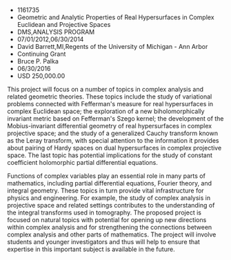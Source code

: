
* 1161735
* Geometric and Analytic Properties of Real Hypersurfaces in Complex Euclidean and Projective Spaces
* DMS,ANALYSIS PROGRAM
* 07/01/2012,06/30/2014
* David Barrett,MI,Regents of the University of Michigan - Ann Arbor
* Continuing Grant
* Bruce P. Palka
* 06/30/2016
* USD 250,000.00

This project will focus on a number of topics in complex analysis and related
geometric theories. These topics include the study of variational problems
connected with Fefferman's measure for real hypersurfaces in complex Euclidean
space; the exploration of a new biholomorphically invariant metric based on
Fefferman's Szego kernel; the development of the Mobius-invariant differential
geometry of real hypersurfaces in complex projective space; and the study of a
generalized Cauchy transform known as the Leray transform, with special
attention to the information it provides about pairing of Hardy spaces on dual
hypersurfaces in complex projective space. The last topic has potential
implications for the study of constant coefficient holomorphic partial
differential equations.

Functions of complex variables play an essential role in many parts of
mathematics, including partial differential equations, Fourier theory, and
integral geometry. These topics in turn provide vital infrastructure for physics
and engineering. For example, the study of complex analysis in projective space
and related settings contributes to the understanding of the integral transforms
used in tomography. The proposed project is focused on natural topics with
potential for opening up new directions within complex analysis and for
strengthening the connections between complex analysis and other parts of
mathematics. The project will involve students and younger investigators and
thus will help to ensure that expertise in this important subject is available
in the future.
